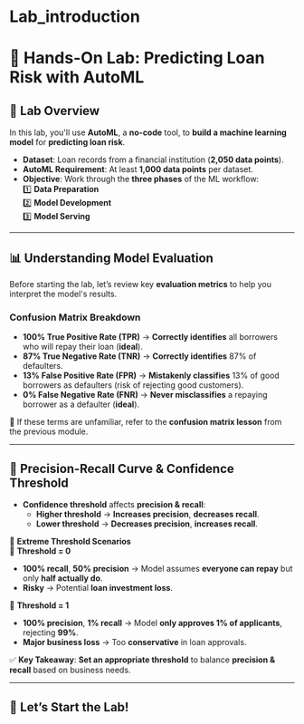 # Lab_introduction

# 🏦 **Hands-On Lab: Predicting Loan Risk with AutoML**  

## 🔹 **Lab Overview**  
In this lab, you'll use **AutoML**, a **no-code** tool, to **build a machine learning model** for **predicting loan risk**.  

- **Dataset**: Loan records from a financial institution (**2,050 data points**).  
- **AutoML Requirement**: At least **1,000 data points** per dataset.  
- **Objective**: Work through the **three phases** of the ML workflow:  
  1️⃣ **Data Preparation**  
  2️⃣ **Model Development**  
  3️⃣ **Model Serving**  

---

## 📊 **Understanding Model Evaluation**  
Before starting the lab, let’s review key **evaluation metrics** to help you interpret the model's results.  

### **Confusion Matrix Breakdown**
- **100% True Positive Rate (TPR)** → **Correctly identifies** all borrowers who will repay their loan (**ideal**).  
- **87% True Negative Rate (TNR)** → **Correctly identifies** 87% of defaulters.  
- **13% False Positive Rate (FPR)** → **Mistakenly classifies** 13% of good borrowers as defaulters (risk of rejecting good customers).  
- **0% False Negative Rate (FNR)** → **Never misclassifies** a repaying borrower as a defaulter (**ideal**).  

📌 If these terms are unfamiliar, refer to the **confusion matrix lesson** from the previous module.  

---

## 🎯 **Precision-Recall Curve & Confidence Threshold**  
- **Confidence threshold** affects **precision & recall**:  
  - **Higher threshold** → **Increases precision**, **decreases recall**.  
  - **Lower threshold** → **Decreases precision**, **increases recall**.  

🔹 **Extreme Threshold Scenarios**  
📌 **Threshold = 0**  
- **100% recall**, **50% precision** → Model assumes **everyone can repay** but only **half actually do**.  
- **Risky** → Potential **loan investment loss**.  

📌 **Threshold = 1**  
- **100% precision**, **1% recall** → Model **only approves 1% of applicants**, rejecting **99%**.  
- **Major business loss** → Too **conservative** in loan approvals.  

✅ **Key Takeaway**: **Set an appropriate threshold** to balance **precision & recall** based on business needs.  

---

## 🚀 **Let’s Start the Lab!**  
